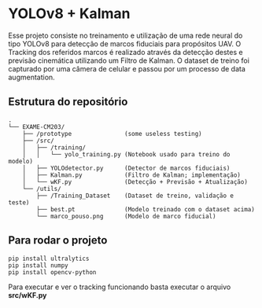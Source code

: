 # YOLOv8 + Kalman

Esse projeto consiste no treinamento e utilização de uma rede neural do tipo YOLOv8 para detecção de marcos fiduciais para propósitos UAV.
O Tracking dos referidos marcos é realizado através da detecção destes e previsão cinemática utilizando um Filtro de Kalman.
O dataset de treino foi capturado por uma câmera de celular e passou por um processo de data augmentation.

## Estrutura do repositório 
```
.
└── EXAME-CM203/  
    ├── /prototype               (some useless testing)
    ├── /src/
    │   ├── /training/
    │   │   └── yolo_training.py (Notebook usado para treino do modelo)
    │   ├── YOLOdetector.py      (Detector de marcos fiduciais)
    │   ├── Kalman.py            (Filtro de Kalman; implementação)
    │   └── wKF.py               (Detecção + Previsão + Atualização)
    └── /utils/
        ├── /Training_Dataset    (Dataset de treino, validação e teste)
        ├── best.pt              (Modelo treinado com o dataset acima)
        └── marco_pouso.png      (Modelo de marco fiducial)
```
## Para rodar o projeto
```
pip install ultralytics
pip install numpy
pip install opencv-python
```

Para executar e ver o tracking funcionando basta executar o arquivo **src/wKF.py**
